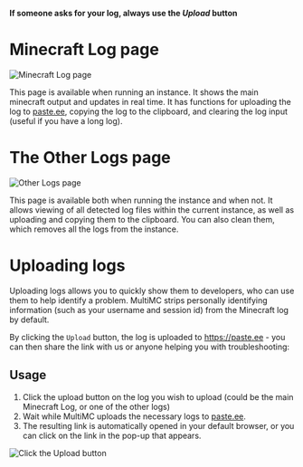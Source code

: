 **If someone asks for your log, always use the _Upload_ button**

# Minecraft Log page

![Minecraft Log page](https://i.imgur.com/l8EKLi1.png)

This page is available when running an instance. It shows the main minecraft output and updates in real time. It has functions for uploading the log to [paste.ee](http://paste.ee/), copying the log to the clipboard, and clearing the log input (useful if you have a long log).

# The Other Logs page

![Other Logs page](https://i.imgur.com/bI38nbf.png)

This page is available both when running the instance and when not. It allows viewing of all detected log files within the current instance, as well as uploading and copying them to the clipboard. You can also clean them, which removes all the logs from the instance.

# Uploading logs

Uploading logs allows you to quickly show them to developers, who can use them to help identify a problem. MultiMC strips personally identifying information (such as your username and session id) from the Minecraft log by default.

By clicking the `Upload` button, the log is uploaded to https://paste.ee - you can then share the link with us or anyone helping you with troubleshooting:

## Usage
1. Click the upload button on the log you wish to upload (could be the main Minecraft Log, or one of the other logs)
2. Wait while MultiMC uploads the necessary logs to [paste.ee](http://paste.ee/).
3. The resulting link is automatically opened in your default browser, or you can click on the link in the pop-up that appears.

![Click the Upload button](https://user-images.githubusercontent.com/203326/34646426-022c94ac-f368-11e7-95a2-5eb5861b2f0c.png)
